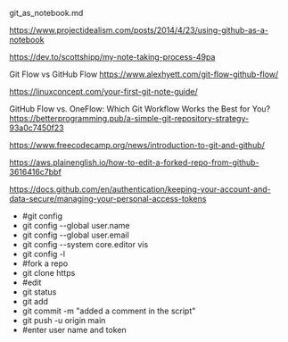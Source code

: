 git_as_notebook.md

https://www.projectidealism.com/posts/2014/4/23/using-github-as-a-notebook

https://dev.to/scottshipp/my-note-taking-process-49pa

Git Flow vs GitHub Flow  https://www.alexhyett.com/git-flow-github-flow/

https://linuxconcept.com/your-first-git-note-guide/

GitHub Flow vs. OneFlow: Which Git Workflow Works the Best for You? https://betterprogramming.pub/a-simple-git-repository-strategy-93a0c7450f23

https://www.freecodecamp.org/news/introduction-to-git-and-github/

https://aws.plainenglish.io/how-to-edit-a-forked-repo-from-github-3616416c7bbf

https://docs.github.com/en/authentication/keeping-your-account-and-data-secure/managing-your-personal-access-tokens

* #git config
* git config --global user.name
* git config --global user.email
* git config --system core.editor vis
* git config -l
* #fork a repo
* git clone https
* #edit
* git status
* git add
* git commit -m "added a comment in the script"
* git push -u origin main
* #enter user name and token
